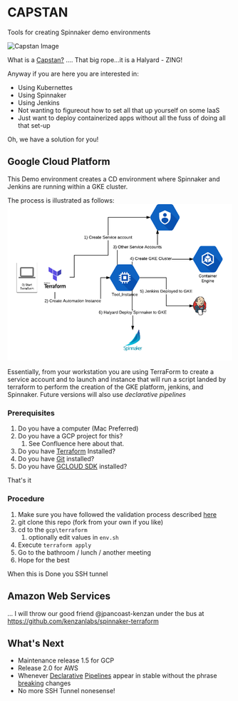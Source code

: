 # CAPSTAN
Tools for creating Spinnaker demo environments

![Capstan Image](https://upload.wikimedia.org/wikipedia/commons/thumb/e/ea/Star_of_India_capstan_1.JPG/320px-Star_of_India_capstan_1.JPG)

What is a [Capstan?](https://en.wikipedia.org/wiki/Capstan_(nautical)) .... That big rope...it is a Halyard - ZING!

Anyway if you are here you are interested in:
- Using Kubernettes
- Using Spinnaker
- Using Jenkins
- Not wanting to figureout how to set all that up yourself on some IaaS
- Just want to deploy containerized apps without all the fuss of doing all that set-up

Oh, we have a solution for you!

## Google Cloud Platform

This Demo environment creates a CD environment where Spinnaker and Jenkins are running within a GKE cluster.

The process is illustrated as follows:
![GCP Process](gcp_process.png)


Essentially, from your workstation you are using TerraForm to create a service account and to launch and instance that will run a script landed by terraform to perform the creation of the GKE platform, jenkins, and Spinnaker. Future versions will also use *declarative pipelines*

### Prerequisites

1. Do you have a computer (Mac Preferred)
1. Do you have a GCP project for this?
   1. See Confluence here about that.
1. Do you have [Terraform](https://www.terraform.io/) Installed?
1. Do you have [Git](https://git-scm.com/book/en/v2/Getting-Started-Installing-Git) installed?
1. Do you have [GCLOUD SDK](https://cloud.google.com/sdk/downloads) installed?

That's it


### Procedure
1. Make sure you have followed the validation process described [here](./gcp/README.md)
1. git clone this repo (fork from your own if you like)
1. cd to the `gcp\terraform`
   1. optionally edit values in `env.sh`
1. Execute `terraform apply`
1. Go to the bathroom / lunch / another meeting
1. Hope for the best

When this is Done you SSH tunnel


## Amazon Web Services

... I will throw our good friend @jpancoast-kenzan under the bus at https://github.com/kenzanlabs/spinnaker-terraform


## What's Next

- Maintenance release 1.5 for GCP
- Release 2.0 for AWS
- Whenever [Declarative](https://blog.spinnaker.io/codifying-your-spinnaker-pipelines-ea8e9164998f) [Pipelines](https://github.com/spinnaker/dcd-spec) appear in stable without the phrase [breaking](https://github.com/spinnaker/orca/tree/master/orca-pipelinetemplate) changes
- No more SSH Tunnel nonesense!








